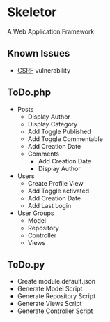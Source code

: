 # Skeletor
A Web Application Framework

## Known Issues
* [CSRF](https://www.owasp.org/index.php/Cross-Site_Request_Forgery_%28CSRF%29) vulnerability

## ToDo.php
* Posts
  * Display Author
  * Display Category
  * Add Toggle Published
  * Add Toggle Commentable
  * Add Creation Date
  * Comments
    * Add Creation Date
    * Display Author
* Users
  * Create Profile View
  * Add Toggle activated
  * Add Creation Date
  * Add Last Login
* User Groups
  * Model
  * Repository
  * Controller
  * Views

## ToDo.py
* Create module.default.json
* Generate Model Script
* Generate Repository Script
* Generate Views Script
* Generate Controller Script